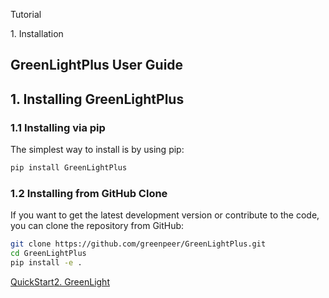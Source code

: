 Tutorial

1\. Installation

## GreenLightPlus User Guide

## 1\. Installing GreenLightPlus[](#1-installing-greenlightplus)

### 1.1 Installing via pip[](#11-installing-via-pip)

The simplest way to install is by using pip:

```bash
pip install GreenLightPlus
```

### 1.2 Installing from GitHub Clone[](#12-installing-from-github-clone)

If you want to get the latest development version or contribute to the code, you can clone the repository from GitHub:

```bash
git clone https://github.com/greenpeer/GreenLightPlus.git
cd GreenLightPlus
pip install -e .
```

[QuickStart](https://botanicbyte.com/quickstart "QuickStart")[2\. GreenLight](https://botanicbyte.com/Tutorial/GreenLight "2. GreenLight")